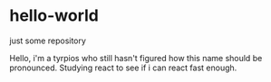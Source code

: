 # hello-world
just some repository

Hello, i'm a tyrpios who still hasn't figured how this name should be pronounced.
Studying react to see if i can react fast enough.
